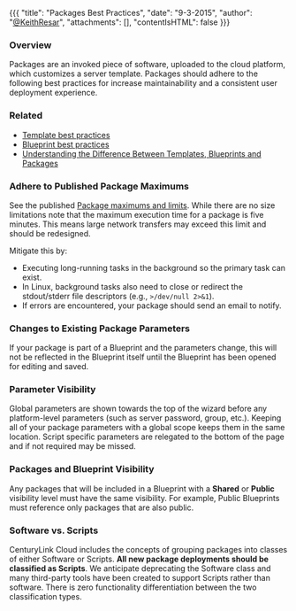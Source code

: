{{{
  "title": "Packages Best Practices",
  "date": "9-3-2015",
  "author": "<a href='https://twitter.com/KeithResar'>@KeithResar</a>",
  "attachments": [],
  "contentIsHTML": false
}}}

### Overview
Packages are an invoked piece of software, uploaded to the cloud platform, which customizes a server template. Packages should adhere to the following best practices for increase maintainability and a consistent user deployment experience.

### Related
* [Template best practices](templates-best-practices.md)
* [Blueprint best practices](blueprints-best-practices.md)
* [Understanding the Difference Between Templates, Blueprints and Packages](understanding-the-difference-between-templates-blueprints-and-packages.md)

### Adhere to Published Package Maximums
See the published [Package maximums and limits](blueprint-package-and-template-maximum-limits.md). While there are no size limitations note that the maximum execution time for a package is five minutes. This means large network transfers may exceed this limit and should be redesigned.

Mitigate this by:
* Executing long-running tasks in the background so the primary task can exist.  
* In Linux, background tasks also need to close or redirect the stdout/stderr file descriptors (e.g., `>/dev/null 2>&1`).  
* If errors are encountered, your package should send an email to notify.

### Changes to Existing Package Parameters
If your package is part of a Blueprint and the parameters change, this will not be reflected in the Blueprint itself until the Blueprint has been opened for editing and saved.

### Parameter Visibility
Global parameters are shown towards the top of the wizard before any platform-level parameters (such as server password, group, etc.). Keeping all of your package parameters with a global scope keeps them in the same location. Script specific parameters are relegated to the bottom of the page and if not required may be missed.

### Packages and Blueprint Visibility
Any packages that will be included in a Blueprint with a **Shared** or **Public** visibility level must have the same visibility. For example, Public Blueprints must reference only packages that are also public.

### Software vs. Scripts
CenturyLink Cloud includes the concepts of grouping packages into classes of either Software or Scripts. **All new package deployments should be classified as Scripts**. We anticipate deprecating the Software class and many third-party tools have been created to support Scripts rather than software. There is zero functionality differentiation between the two classification types.

